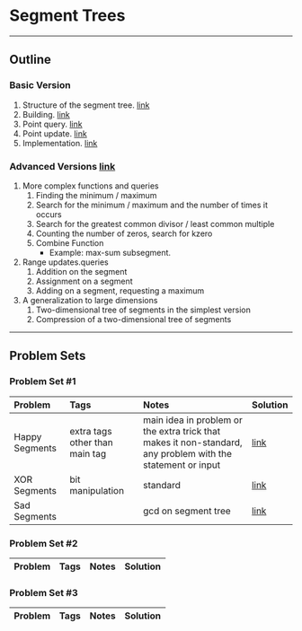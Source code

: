 # Segment Trees
---
## Outline
### Basic Version
1. Structure of the segment tree. [link]()
2. Building. [link]()
3. Point query. [link]()
4. Point update. [link]()
5. Implementation. [link]()

### Advanced Versions [link]()

1. More complex functions and queries 
    1. Finding the minimum / maximum
    2. Search for the minimum / maximum and the number of times it occurs
    3. Search for the greatest common divisor / least common multiple
    4. Counting the number of zeros, search for kzero
    5. Combine Function
        * Example: max-sum subsegment.
2. Range updates.queries
    1. Addition on the segment
    2. Assignment on a segment
    3. Adding on a segment, requesting a maximum
3. A generalization to large dimensions
    1. Two-dimensional tree of segments in the simplest version
    2. Compression of a two-dimensional tree of segments
    
---
## Problem Sets

### Problem Set #1

| Problem        | Tags          | Notes  | Solution |
|:------------- |:-------------|:-----|:--------|
| Happy Segments      |  extra tags other than main tag    | main idea in problem or the extra trick that makes it non-standard, any problem with the statement or input   | [link](https://github.com/AhmadElsagheer/Competitive-programming-library/tree/master/curriculum/outlines) |
| XOR Segments      | bit manipulation | standard  | [link](https://github.com/AhmadElsagheer/Competitive-programming-library/tree/master/curriculum/outlines) |
| Sad Segments |       |  gcd on segment tree   | [link](https://github.com/AhmadElsagheer/Competitive-programming-library/tree/master/curriculum/outlines) |

### Problem Set #2
| Problem        | Tags          | Notes  | Solution |
|:------------- |:-------------|:-----|:-------|

### Problem Set #3
| Problem        | Tags          | Notes  | Solution |
|:------------- |:-------------|:-----|:-------|
